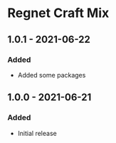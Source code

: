 # Regnet Craft Mix

## 1.0.1 - 2021-06-22

### Added

- Added some packages

## 1.0.0 - 2021-06-21

### Added

- Initial release
